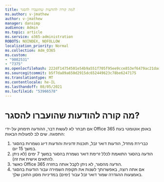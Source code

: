 ```yaml
---
title: מה קורה להודעות שהועברו להסגר?
ms.author: v-jmathew
author: v-jmathew
manager: dansimp
audience: Admin
ms.topic: article
ms.service: o365-administration
ROBOTS: NOINDEX, NOFOLLOW
localization_priority: Normal
ms.collection: Adm_O365
ms.custom:
- "9002531"
- "7375"
ms.openlocfilehash: 222df14754501e54b9a551f705f95ee9cce853ef6479ac21dad4b01bdc5a96f8
ms.sourcegitcommit: b5f7da89a650d2915dc652449623c78be6247175
ms.translationtype: MT
ms.contentlocale: he-IL
ms.lasthandoff: 08/05/2021
ms.locfileid: "53966578"
---
```

# <a name="what-happens-to-quarantined-messages"></a>מה קורה להודעות שהועברו להסגר?

אם תבחר לא לעשות דבר, ההודעה תימחק על-ידי Office 365 באופן אוטומטי בעת התפוגה. שים לב לפעולות הבאות:

1. כברירת מחדל, הודעות דואר זבל, תוכנות זדוניות והודעות דיוג נשמרות בהסגר במשך 15 יום.
2. הודעה בהסגר התואמת לכלל זרימת דואר נשמרת בהסגר במשך 7 ימים (לא ניתן להתאים אישית את זה).
3. כאשר Office 365 הודעה מהסגר, לא ניתן לקבל אותה בחזרה.
4. אם אתה רוצה, באפשרותך לשנות את תקופת השמירה עבור הודעות בהסגר באמצעות ההגדרה שמור דואר זבל עבור (ימים) במדיניות מסנן התוכן שלך.
